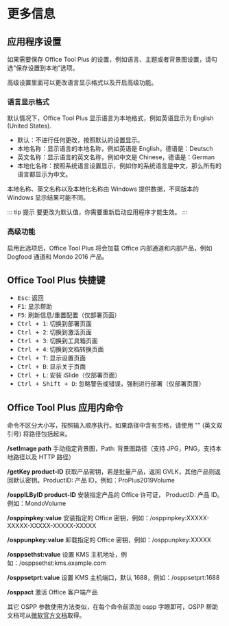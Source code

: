 # 更多信息

## 应用程序设置

如果需要保存 Office Tool Plus 的设置，例如语言、主题或者背景图设置，请勾选“保存设置到本地”选项。

高级设置里面可以更改语言显示格式以及开启高级功能。

### 语言显示格式

默认情况下，Office Tool Plus 显示语言为本地格式，例如英语显示为 English (United States).

- 默认：不进行任何更改，按照默认的设置显示。
- 本地名称：显示语言的本地名称，例如英语是 English，德语是：Deutsch
- 英文名称：显示语言的英文名称，例如中文是 Chinese，德语是：German
- 本地化名称：按照系统语言设置显示，例如你的系统语言是中文，那么所有的语言都显示为中文。

本地名称、英文名称以及本地化名称由 Windows 提供数据，不同版本的 Windows 显示结果可能不同。

::: tip 提示
要更改为默认值，你需要重新启动应用程序才能生效。
:::

### 高级功能

启用此选项后，Office Tool Plus 将会加载 Office 内部通道和内部产品，例如 Dogfood 通道和 Mondo 2016 产品。

## Office Tool Plus 快捷键

- <kbd>Esc</kbd>: 返回
- <kbd>F1</kbd>: 显示帮助
- <kbd>F5</kbd>: 刷新信息/重置配置（仅部署页面）
- <kbd>Ctrl + 1</kbd>: 切换到部署页面
- <kbd>Ctrl + 2</kbd>: 切换到激活页面
- <kbd>Ctrl + 3</kbd>: 切换到工具箱页面
- <kbd>Ctrl + 4</kbd>: 切换到文档转换页面
- <kbd>Ctrl + T</kbd>: 显示设置页面
- <kbd>Ctrl + B</kbd>: 显示关于页面
- <kbd>Ctrl + L</kbd>: 安装 iSlide（仅部署页面）
- <kbd>Ctrl + Shift + D</kbd>: 忽略警告或错误，强制进行部署（仅部署页面）

## Office Tool Plus 应用内命令

命令不区分大小写，按照输入顺序执行。如果路径中含有空格，请使用 "" (英文双引号) 将路径包括起来。

**/setImage path** 手动指定背景图，Path: 背景图路径（支持 JPG，PNG，支持本地路径以及 HTTP 路径）

**/getKey product-ID** 获取产品密钥，若是批量产品，返回 GVLK，其他产品则返回默认密钥。ProductID: 产品 ID，例如：ProPlus2019Volume

**/osppILByID product-ID** 安装指定产品的 Office 许可证， ProductID: 产品 ID。例如：MondoVolume

**/osppinpkey:value** 安装指定的 Office 密钥，例如：/osppinpkey:XXXXX-XXXXX-XXXXX-XXXXX-XXXXX

**/osppunpkey:value** 卸载指定的 Office 密钥，例如：/osppunpkey:XXXXX

**/osppsethst:value** 设置 KMS 主机地址，例如：/osppsethst:kms.example.com

**/osppsetprt:value** 设置 KMS 主机端口，默认 1688，例如：/osppsetprt:1688

**/osppact** 激活 Office 客户端产品

其它 OSPP 参数使用方法类似，在每个命令前添加 ospp 字眼即可，OSPP 帮助文档可从[微软官方文档](https://docs.microsoft.com/zh-cn/deployoffice/vlactivation/tools-to-manage-volume-activation-of-office)取得。
